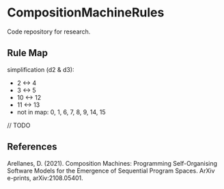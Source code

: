 # CompositionMachineRules

Code repository for research.

## Rule Map

simplification (d2 & d3):
- 2 <-> 4
- 3 <-> 5
- 10 <-> 12
- 11 <-> 13
- not in map: 0, 1, 6, 7, 8, 9, 14, 15

// TODO

## References

Arellanes, D. (2021). Composition Machines: Programming Self-Organising Software Models for the Emergence of Sequential Program Spaces. ArXiv e-prints, arXiv:2108.05401.
